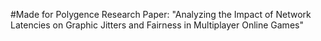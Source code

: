 #Made for Polygence Research Paper: "Analyzing the Impact of Network Latencies on Graphic Jitters and Fairness in Multiplayer
Online Games"
